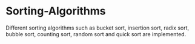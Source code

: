 # Sorting-Algorithms
Different sorting algorithms such as bucket sort, insertion sort, radix sort, bubble sort, counting sort, random sort and quick sort are implemented.
